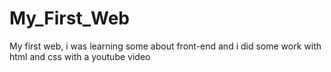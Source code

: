 # My_First_Web
My first web, i was learning some about front-end and i did some work with html and css with a youtube video

